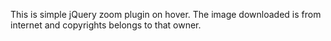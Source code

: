 This is simple jQuery zoom plugin on hover.
The image downloaded is from internet and copyrights belongs to that owner.